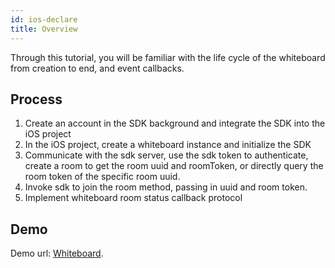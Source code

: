 ```yaml
---
id: ios-declare
title: Overview
---
```


Through this tutorial, you will be familiar with the life cycle of the whiteboard from creation to end, and event callbacks.

## Process

1. Create an account in the SDK background and integrate the SDK into the iOS project
2. In the iOS project, create a whiteboard instance and initialize the SDK
3. Communicate with the sdk server, use the sdk token to authenticate, create a room to get the room uuid and roomToken, or directly query the room token of the specific room uuid.
4. Invoke sdk to join the room method, passing in uuid and room token.
5. Implement whiteboard room status callback protocol

## Demo

Demo url: [Whiteboard](https://github.com/netless-io/Whiteboard-ios).